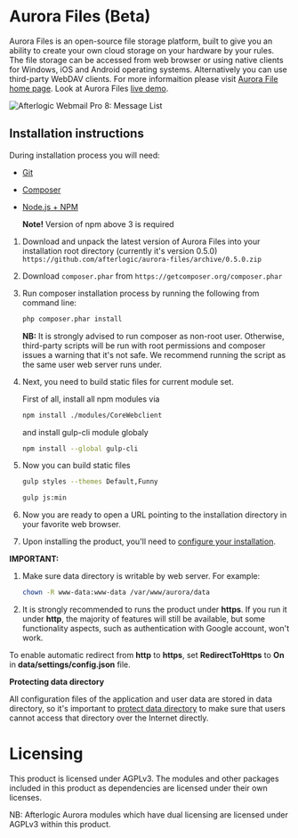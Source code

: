 # Aurora Files (Beta)

Aurora Files is an open-source file storage platform, built to give you an ability to create your own cloud storage on your hardware by your rules. The file storage can be accessed from web browser or using native clients for Windows, iOS and Android operating systems. Alternatively you can use third-party WebDAV clients. For more informaition please visit [Aurora File home page](https://afterlogic.org/aurora-files).
Look at Aurora Files [live demo](http://aurora-files.afterlogic.com/).

![Afterlogic Webmail Pro 8: Message List](https://afterlogic.org/images/products/aurora-files/aurora-files-folder-list.png)

## Installation instructions

During installation process you will need:
* [Git](https://git-scm.com/downloads)
* [Composer](https://getcomposer.org/download/)
* [Node.js + NPM](https://nodejs.org/en/)
    
    **Note!** Version of npm above 3 is required

1. Download and unpack the latest version of Aurora Files into your installation root directory (currently it's version 0.5.0)
`https://github.com/afterlogic/aurora-files/archive/0.5.0.zip`

2. Download `composer.phar` from `https://getcomposer.org/composer.phar`

3. Run composer installation process by running the following from command line:
    ```bash
    php composer.phar install
    ```

    **NB:** It is strongly advised to run composer as non-root user. Otherwise, third-party scripts will be run with root permissions and composer issues a warning that it's not safe. We recommend running the script as the same user web server runs under.

5. Next, you need to build static files for current module set.

    First of all, install all npm modules via
    ```bash
    npm install ./modules/CoreWebclient
    ```
    and install gulp-cli module globaly 
    ```bash
    npm install --global gulp-cli
    ```

6. Now you can build static files
    ```bash
    gulp styles --themes Default,Funny
    ```

    ```bash
    gulp js:min
    ```
  
7. Now you are ready to open a URL pointing to the installation directory in your favorite web browser.

8. Upon installing the product, you'll need to [configure your installation](https://afterlogic.com/docs/aurora-files/configuration).


**IMPORTANT:**

1. Make sure data directory is writable by web server. For example:
    ```bash
    chown -R www-data:www-data /var/www/aurora/data
    ```

2. It is strongly recommended to runs the product under **https**. If you run it under **http**, the majority of features will still be available, but some functionality aspects, such as authentication with Google account, won't work.

To enable automatic redirect from **http** to **https**, set **RedirectToHttps** to **On** in **data/settings/config.json** file.

**Protecting data directory**

All configuration files of the application and user data are stored in data directory, so it's important to [protect data directory](https://afterlogic.com/docs/aurora-files/security/protecting-data-directory) to make sure that users cannot access that directory over the Internet directly. 

# Licensing
This product is licensed under AGPLv3. The modules and other packages included in this product as dependencies are licensed under their own licenses.

NB: Afterlogic Aurora modules which have dual licensing are licensed under AGPLv3 within this product.